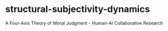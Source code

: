 # structural-subjectivity-dynamics
A Four-Axis Theory of Moral Judgment - Human-AI Collaborative Research
